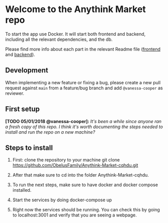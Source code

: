 # Welcome to the Anythink Market repo

To start the app use Docker. It will start both frontend and backend, including all the relevant dependencies, and the db.

Please find more info about each part in the relevant Readme file ([frontend](frontend/readme.md) and [backend](backend/README.md)).

## Development

When implementing a new feature or fixing a bug, please create a new pull request against `main` from a feature/bug branch and add `@vanessa-cooper` as reviewer.

## First setup

**[TODO 05/01/2018 @vanessa-cooper]:** _It's been a while since anyone ran a fresh copy of this repo. I think it's worth documenting the steps needed to install and run the repo on a new machine?_

## Steps to install
1) First: clone the repository to your machine
git clone https://github.com/ObelusFamily/Anythink-Market-cqhdu.git

2) After that make sure to cd into the folder Anythink-Market-cqhdu.
3) To run the next steps, make sure to have docker and docker compose installed.
4) Start the services by doing docker-compose up    
5) Right now the services should be running. You can check this by going to localhost:3001 and verify that you are seeing a webpage.


